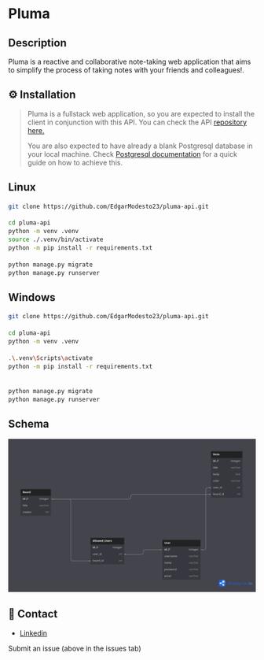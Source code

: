 # Pluma

## Description
Pluma is a reactive and collaborative note-taking web application that aims to simplify the process of taking notes with your friends and colleagues!.

## ⚙ Installation
> Pluma is a fullstack web application, so you are expected to install the client in conjunction with this API. You can check the API [repository here.](https://github.com/EdgarModesto23/pluma-client)
>
> You are also expected to have already a blank Postgresql database in your local machine. Check [Postgresql documentation](https://www.postgresql.org/docs/16/tutorial-createdb.html) for a quick guide on how to achieve this.

## Linux
```bash
git clone https://github.com/EdgarModesto23/pluma-api.git

cd pluma-api
python -m venv .venv
source ./.venv/bin/activate
python -m pip install -r requirements.txt

python manage.py migrate
python manage.py runserver
```

## Windows
```bash
git clone https://github.com/EdgarModesto23/pluma-api.git

cd pluma-api
python -m venv .venv

.\.venv\Scripts\activate
python -m pip install -r requirements.txt


python manage.py migrate
python manage.py runserver
```

## Schema

![Image](https://github.com/EdgarModesto23/pluma-api/blob/main/schema.png)

## 💬 Contact
+ [Linkedin](www.linkedin.com/in/edgarmodesto23)

Submit an issue (above in the issues tab)

